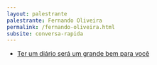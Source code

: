 ```yaml
---
layout: palestrante
palestrante: Fernando Oliveira
permalink: /fernando-oliveira.html
subsite: conversa-rapida
---
```


* [Ter um diário será um grande bem para você](/conversa-rapida/fernando-oliveira-ter-um-di-rio-ser-um-grande-bem-para-voc)
